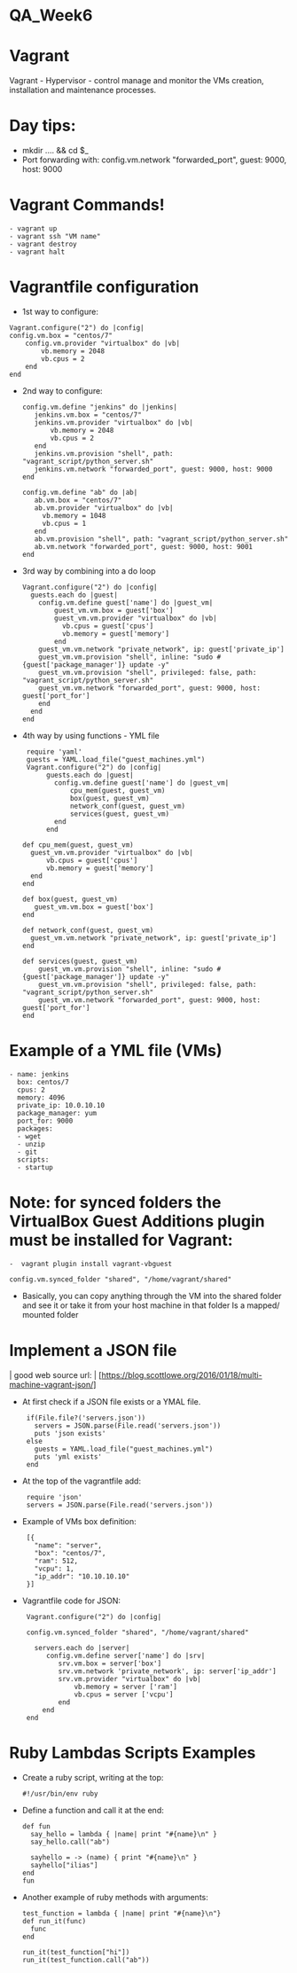 # QA_Week6

# Vagrant

Vagrant - Hypervisor - control manage and monitor the VMs creation, installation and maintenance processes.
#   Day tips:

  - mkdir .... && cd $_
  - Port forwarding with: config.vm.network "forwarded_port", guest: 9000, host: 9000

# Vagrant Commands!
    - vagrant up
    - vagrant ssh "VM name"
    - vagrant destroy
    - vagrant halt

# Vagrantfile configuration

  -  1st way to configure:
            
    Vagrant.configure("2") do |config|
    config.vm.box = "centos/7"
        config.vm.provider "virtualbox" do |vb|
            vb.memory = 2048
            vb.cpus = 2
        end
    end

 - 2nd way to configure:
                
       config.vm.define "jenkins" do |jenkins|
          jenkins.vm.box = "centos/7"
          jenkins.vm.provider "virtualbox" do |vb|
              vb.memory = 2048
              vb.cpus = 2
          end
          jenkins.vm.provision "shell", path: "vagrant_script/python_server.sh"
          jenkins.vm.network "forwarded_port", guest: 9000, host: 9000
       end
        
       config.vm.define "ab" do |ab|
          ab.vm.box = "centos/7"
          ab.vm.provider "virtualbox" do |vb|
            vb.memory = 1048
            vb.cpus = 1
          end
          ab.vm.provision "shell", path: "vagrant_script/python_server.sh"
          ab.vm.network "forwarded_port", guest: 9000, host: 9001
       end
 
  - 3rd way by combining into a do loop
  
        Vagrant.configure("2") do |config|
          guests.each do |guest|
            config.vm.define guest['name'] do |guest_vm|
                guest_vm.vm.box = guest['box']
                guest_vm.vm.provider "virtualbox" do |vb|
                  vb.cpus = guest['cpus']
                  vb.memory = guest['memory']
                end
            guest_vm.vm.network "private_network", ip: guest['private_ip']
            guest_vm.vm.provision "shell", inline: "sudo #{guest['package_manager']} update -y"
            guest_vm.vm.provision "shell", privileged: false, path: "vagrant_script/python_server.sh"
            guest_vm.vm.network "forwarded_port", guest: 9000, host: guest['port_for']
            end
          end
        end

  - 4th way by using functions - YML file
        
         require 'yaml'
         guests = YAML.load_file("guest_machines.yml")
         Vagrant.configure("2") do |config|
              guests.each do |guest|
                config.vm.define guest['name'] do |guest_vm|
                    cpu_mem(guest, guest_vm)
                    box(guest, guest_vm)
                    network_conf(guest, guest_vm)
                    services(guest, guest_vm)
                end
              end
    
        def cpu_mem(guest, guest_vm)
          guest_vm.vm.provider "virtualbox" do |vb|
              vb.cpus = guest['cpus']
              vb.memory = guest['memory']
          end
        end
     
        def box(guest, guest_vm)
           guest_vm.vm.box = guest['box']
        end
  
        def network_conf(guest, guest_vm)
          guest_vm.vm.network "private_network", ip: guest['private_ip']
        end
        
        def services(guest, guest_vm)
            guest_vm.vm.provision "shell", inline: "sudo #{guest['package_manager']} update -y"
            guest_vm.vm.provision "shell", privileged: false, path: "vagrant_script/python_server.sh"
            guest_vm.vm.network "forwarded_port", guest: 9000, host: guest['port_for']
        end

# Example of a YML file (VMs)

    - name: jenkins
      box: centos/7
      cpus: 2
      memory: 4096 
      private_ip: 10.0.10.10
      package_manager: yum
      port_for: 9000
      packages:
      - wget
      - unzip
      - git
      scripts:
      - startup
      
 # Note: for synced folders the VirtualBox Guest Additions plugin must be installed for Vagrant:  
 
    -  vagrant plugin install vagrant-vbguest
    
    config.vm.synced_folder "shared", "/home/vagrant/shared"
    
- Basically, you can copy anything through the VM into the shared folder and see it or take it from
your host machine in that folder
Is a mapped/ mounted folder

# Implement a JSON file

| good web source url: | [https://blog.scottlowe.org/2016/01/18/multi-machine-vagrant-json/]

 - At first check if a JSON file exists or a YMAL file.
 
        if(File.file?('servers.json'))
          servers = JSON.parse(File.read('servers.json'))
          puts 'json exists'
        else
          guests = YAML.load_file("guest_machines.yml")
          puts 'yml exists'
        end
        
        
  -  At the top of the vagrantfile add:
       
          require 'json'
          servers = JSON.parse(File.read('servers.json'))

 - Example of VMs box definition:
     
        [{
          "name": "server",
          "box": "centos/7",
          "ram": 512,
          "vcpu": 1,
          "ip_addr": "10.10.10.10"
        }]
        
 - Vagrantfile code for JSON:
 
        Vagrant.configure("2") do |config|

        config.vm.synced_folder "shared", "/home/vagrant/shared"

          servers.each do |server|
             config.vm.define server['name'] do |srv|
                srv.vm.box = server['box']
                srv.vm.network 'private_network', ip: server['ip_addr']
                srv.vm.provider "virtualbox" do |vb|
                    vb.memory = server ['ram']
                    vb.cpus = server ['vcpu']
                end
            end
        end

# Ruby Lambdas Scripts Examples

- Create a ruby script, writing at the top:

      #!/usr/bin/env ruby
   
- Define a function and call it at the end:

      def fun
        say_hello = lambda { |name| print "#{name}\n" }
        say_hello.call("ab")
        
        sayhello = -> (name) { print "#{name}\n" }
        sayhello["ilias"]
      end
      fun
      
- Another example of ruby methods with arguments:
    
      test_function = lambda { |name| print "#{name}\n"}
      def run_it(func)
        func
      end
      
      run_it(test_function["hi"])
      run_it(test_function.call("ab"))
      
  
      
